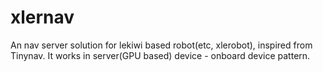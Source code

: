 # xlernav

An nav server solution for lekiwi based robot(etc, xlerobot), inspired from Tinynav. It works in server(GPU based) device - onboard device pattern. 
